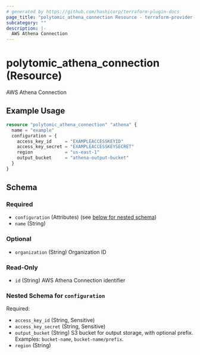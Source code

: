 ```yaml
---
# generated by https://github.com/hashicorp/terraform-plugin-docs
page_title: "polytomic_athena_connection Resource - terraform-provider-polytomic"
subcategory: ""
description: |-
  AWS Athena Connection
---
```


# polytomic_athena_connection (Resource)

AWS Athena Connection

## Example Usage

```terraform
resource "polytomic_athena_connection" "athena" {
  name = "example"
  configuration = {
    access_key_id     = "EXAMPLEACCESSKEYID"
    access_key_secret = "EXAMPLEACCESSKEYSECRET"
    region            = "us-east-1"
    output_bucket     = "athena-output-bucket"
  }
}
```

<!-- schema generated by tfplugindocs -->
## Schema

### Required

- `configuration` (Attributes) (see [below for nested schema](#nestedatt--configuration))
- `name` (String)

### Optional

- `organization` (String) Organization ID

### Read-Only

- `id` (String) AWS Athena Connection identifier

<a id="nestedatt--configuration"></a>
### Nested Schema for `configuration`

Required:

- `access_key_id` (String, Sensitive)
- `access_key_secret` (String, Sensitive)
- `output_bucket` (String) S3 bucket for output storage, with optional prefix. Examples: `bucket-name`, `bucket-name/prefix`.
- `region` (String)


